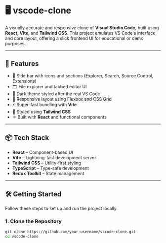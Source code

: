 # 🖥️ vscode-clone

A visually accurate and responsive clone of **Visual Studio Code**, built using **React**, **Vite**, and **Tailwind CSS**. This project emulates VS Code's interface and core layout, offering a slick frontend UI for educational or demo purposes.

---

## 🚀 Features

- 🧭 Side bar with icons and sections (Explorer, Search, Source Control, Extensions)
- 🗂️ File explorer and tabbed editor UI
- 🌙 Dark theme styled after the real VS Code
- 📐 Responsive layout using Flexbox and CSS Grid
- ⚡ Super-fast bundling with **Vite**
- 💅 Styled using **Tailwind CSS**
- ⚛️ Built with **React** and functional components

---

## 📦 Tech Stack

- **React** – Component-based UI
- **Vite** – Lightning-fast development server
- **Tailwind CSS** – Utility-first styling
- **TypeScript** – Type-safe development
- **Redux Toolkit** – State management

---

## 🛠️ Getting Started

Follow these steps to set up and run the project locally.

### 1. Clone the Repository

```bash
git clone https://github.com/your-username/vscode-clone.git
cd vscode-clone
